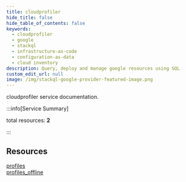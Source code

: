 ```yaml
---
title: cloudprofiler
hide_title: false
hide_table_of_contents: false
keywords:
  - cloudprofiler
  - google
  - stackql
  - infrastructure-as-code
  - configuration-as-data
  - cloud inventory
description: Query, deploy and manage google resources using SQL
custom_edit_url: null
image: /img/stackql-google-provider-featured-image.png
---
```


cloudprofiler service documentation.

:::info[Service Summary]

total resources: __2__  

:::

## Resources
<div class="row">
<div class="providerDocColumn">
<a href="/cloudprofiler/profiles/">profiles</a>
</div>
<div class="providerDocColumn">
<a href="/cloudprofiler/profiles_offline/">profiles_offline</a>
</div>
</div>